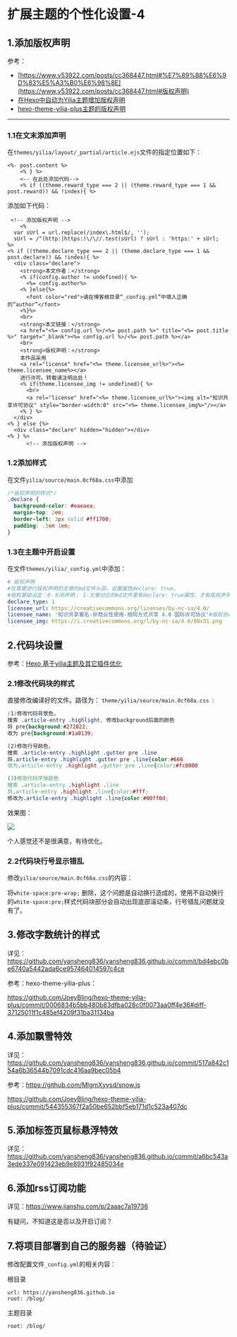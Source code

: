 # 扩展主题的个性化设置-4

## 1.添加版权声明

参考：

- [https://www.v53922.com/posts/cc368447.html#%E7%89%88%E6%9D%83%E5%A3%B0%E6%98%8E](https://www.v53922.com/posts/cc368447.html#版权声明)
- [在Hexo中自动为Yilia主题增加版权声明](<https://blog.zscself.com/posts/ee4d9ecb/>)
- [hexo-theme-yilia-plus主题的版权声明](<https://github.com/JoeyBling/hexo-theme-yilia-plus/commit/c1215e132f6d5621c5fea83d3c4f7ccbcca074a3>)

---

### 1.1在文末添加声明

在`themes/yilia/layout/_partial/article.ejs`文件的指定位置如下：

```ejs
<%- post.content %>
	<% } %>
	<-- 在此处添加代码-->
	<% if ((theme.reward_type === 2 || (theme.reward_type === 1 && post.reward)) && !index){ %>
```

添加如下代码：
```ejs
 <!-- 添加版权声明 -->
    <%
  var sUrl = url.replace(/index\.html$/, '');
  sUrl = /^(http:|https:)\/\//.test(sUrl) ? sUrl : 'https:' + sUrl;
%>
<% if ((theme.declare_type === 2 || (theme.declare_type === 1 && post.declare)) && !index){ %>
  <div class="declare">
    <strong>本文作者：</strong>
    <% if(config.author != undefined){ %>
      <%= config.author%>
    <% }else{%>
      <font color="red">请在博客根目录“_config.yml”中填入正确的“author”</font>
    <%}%>
    <br>
    <strong>本文链接：</strong>
    <a href="<%= config.url %>/<%= post.path %>" title="<%= post.title %>" target="_blank"><%= config.url %>/<%= post.path %></a>
    <br>
    <strong>版权声明：</strong>
    本作品采用
    <a rel="license" href="<%= theme.licensee_url%>"><%= theme.licensee_name%></a>
    进行许可。转载请注明出处！
    <% if(theme.licensee_img != undefined){ %>
      <br>
      <a rel="license" href="<%= theme.licensee_url%>"><img alt="知识共享许可协议" style="border-width:0" src="<%= theme.licensee_img%>"/></a>
    <% } %>
  </div>
<% } else {%>
  <div class="declare" hidden="hidden"></div>
<% } %>
      <!-- 添加版权声明 -->
```

### 1.2添加样式
在文件`yilia/source/main.0cf68a.css`中添加
```css
/*版权声明的样式*/
.declare {
  background-color: #eaeaea;
  margin-top: 2em;
  border-left: 3px solid #ff1700;
  padding: .5em 1em; 
}
```

### 1.3在主题中开启设置
在文件`themes/yilia/_config.yml`中添加：

```yml
# 版权声明
#在需要进行版权声明的文章的md文件头部，设置属性declare: true。
#版权基础设定：0-关闭声明； 1-文章对应的md文件里有declare: true属性，才有版权声明； 2-所有文章均有版权声明
declare_type: 1
licensee_url: https://creativecommons.org/licenses/by-nc-sa/4.0/        #当前应用的版权协议地址。
licensee_name: '知识共享署名-非商业性使用-相同方式共享 4.0 国际许可协议'#版权协议的名称
licensee_img: https://i.creativecommons.org/l/by-nc-sa/4.0/88x31.png    #版权协议的Logo
```



## 2.代码块设置

参考：[Hexo 基于yilia主题及其它插件优化](<https://www.jianshu.com/p/adb7640c97c2>)

### 2.1修改代码块的样式

直接修改编译好的文件。路径为： `theme/yilia/source/main.0cf68a.css `:

```css
(1)修改代码背景色，
搜索 .article-entry .highlight, 修改background后面的颜色
将 pre{background:#272822;
改为 pre{background:#1a0139;

(2)修改行号颜色，
搜索 .article-entry .highlight .gutter pre .line
将.article-entry .highlight .gutter pre .line{color:#666
改为.article-entry .highlight .gutter pre .line{color:#fc0000

(3)修改代码字体颜色 
搜索 .article-entry .highlight .line
将.article-entry .highlight .line{color:#fff;
修改为.article-entry .highlight .line{color:#00ff0d;
```

效果图：

![](https://user-images.githubusercontent.com/45334066/63212335-714fe680-c135-11e9-8474-7de47bd3f3e5.png)

个人感觉还不是很满意，有待优化。



### 2.2代码块行号显示错乱

修改`yilia/source/main.0cf68a.css`的内容：

将`white-space:pre-wrap;` 删除，这个问题是自动换行造成的，使用不自动换行的`white-space:pre;`样式代码块部分会自动出现底部滚动条，行号错乱问题就没有了。

## 3.修改字数统计的样式

详见：<https://github.com/yansheng836/yansheng836.github.io/commit/bd4ebc0be6740a5442ada6ce957464014597c4ce>

参考：hexo-theme-yilia-plus：

<https://github.com/JoeyBling/hexo-theme-yilia-plus/commit/0006834b5bb480b83dfba028c0f0073aa0ff4e36#diff-37125011f1c485ef4209f31ba31134ba>

## 4.添加飘雪特效

详见：<https://github.com/yansheng836/yansheng836.github.io/commit/517a842c154a6b36544b7091cdc416aa9bec05b4>

参考：<https://github.com/MlgmXyysd/snow.js>

<https://github.com/JoeyBling/hexo-theme-yilia-plus/commit/544355367f2a50be652bbf5eb171d1c523a407dc>

## 5.添加标签页鼠标悬浮特效

详见：<https://github.com/yansheng836/yansheng836.github.io/commit/a6bc543a3ede337e091423eb9e8931f92485034e>

## 6.添加rss订阅功能

详见：<https://www.jianshu.com/p/2aaac7a19736>

有疑问，不知道这是否以及开启订阅？

## 7.将项目部署到自己的服务器（待验证）

修改配置文件`_config.yml`的相关内容：

根目录

```
url: https://yansheng836.github.io
root: /blog/
```

主题目录

```
root: /blog/
```

